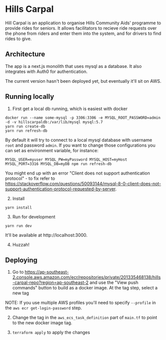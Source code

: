 # Hills Carpal
Hill Carpal is an application to organise Hills Community Aids' programme to provide rides for seniors. It allows facilitators to recieve ride requests over the phone from riders and enter them into the system, and for drivers to find rides to give.

## Architecture
The app is a next.js monolith that uses mysql as a database. It also integrates with Auth0 for authentication.

The current version hasn't been deployed yet, but eventually it'll sit on AWS.

## Running locally
1. First get a local db running, which is easiest with docker
```
docker run --name some-mysql -p 3306:3306 -e MYSQL_ROOT_PASSWORD=admin -d -v hillscarpaldb:/var/lib/mysql mysql:5.7
yarn run create-db
yarn run refresh-db
```

By default it will try to connect to a local mysql database with username `root` and password `admin`. If you want to change those configurations you can set as environment variable, for instance:

```
MYSQL_USER=myuser MYSQL_PW=myPassword MYSQL_HOST=myHost MYSQL_PORT=3316 MYSQL_DB=myDB npm run refresh-db
```

You might end up with an error "Client does not support authentication protocol" - to fix refer to https://stackoverflow.com/questions/50093144/mysql-8-0-client-does-not-support-authentication-protocol-requested-by-server.

2. Install
```
yarn install
```

3. Run for development
```
yarn run dev
```

It'll be available at http://localhost:3000.

4. Huzzah!

## Deploying

1. Go to https://ap-southeast-2.console.aws.amazon.com/ecr/repositories/private/201335468138/hills-carpal-repo?region=ap-southeast-2 and use the "View push commands" button to build as a docker image. At the tag step, select a new tag

NOTE: If you use multiple AWS profiles you'll need to specify `--profile` in the `aws ecr get-login-password` step.

2. Change the tag in the `aws_ecs_task_definition` part of `main.tf` to point to the new docker image tag.

3. `terraform apply` to apply the changes